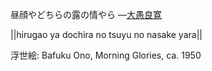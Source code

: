 昼顔やどちらの露の情やら
—[大愚良寛](https://ja.wikipedia.org/wiki/大愚良寛)

||hirugao ya dochira no tsuyu no nasake yara||

浮世絵: Bafuku Ono, Morning Glories, ca. 1950